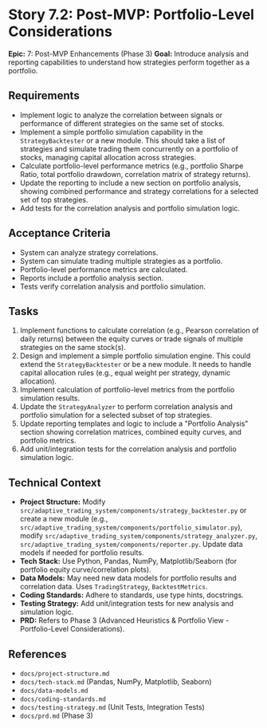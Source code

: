 # Story 7.2: Post-MVP: Portfolio-Level Considerations

**Epic:** 7: Post-MVP Enhancements (Phase 3)
**Goal:** Introduce analysis and reporting capabilities to understand how strategies perform together as a portfolio.

## Requirements

*   Implement logic to analyze the correlation between signals or performance of different strategies on the same set of stocks.
*   Implement a simple portfolio simulation capability in the `StrategyBacktester` or a new module. This should take a list of strategies and simulate trading them concurrently on a portfolio of stocks, managing capital allocation across strategies.
*   Calculate portfolio-level performance metrics (e.g., portfolio Sharpe Ratio, total portfolio drawdown, correlation matrix of strategy returns).
*   Update the reporting to include a new section on portfolio analysis, showing combined performance and strategy correlations for a selected set of top strategies.
*   Add tests for the correlation analysis and portfolio simulation logic.

## Acceptance Criteria

*   System can analyze strategy correlations.
*   System can simulate trading multiple strategies as a portfolio.
*   Portfolio-level performance metrics are calculated.
*   Reports include a portfolio analysis section.
*   Tests verify correlation analysis and portfolio simulation.

## Tasks

1.  Implement functions to calculate correlation (e.g., Pearson correlation of daily returns) between the equity curves or trade signals of multiple strategies on the same stock(s).
2.  Design and implement a simple portfolio simulation engine. This could extend the `StrategyBacktester` or be a new module. It needs to handle capital allocation rules (e.g., equal weight per strategy, dynamic allocation).
3.  Implement calculation of portfolio-level metrics from the portfolio simulation results.
4.  Update the `StrategyAnalyzer` to perform correlation analysis and portfolio simulation for a selected subset of top strategies.
5.  Update reporting templates and logic to include a "Portfolio Analysis" section showing correlation matrices, combined equity curves, and portfolio metrics.
6.  Add unit/integration tests for the correlation analysis and portfolio simulation logic.

## Technical Context

*   **Project Structure:** Modify `src/adaptive_trading_system/components/strategy_backtester.py` or create a new module (e.g., `src/adaptive_trading_system/components/portfolio_simulator.py`), modify `src/adaptive_trading_system/components/strategy_analyzer.py`, `src/adaptive_trading_system/components/reporter.py`. Update data models if needed for portfolio results.
*   **Tech Stack:** Use Python, Pandas, NumPy, Matplotlib/Seaborn (for portfolio equity curve/correlation plots).
*   **Data Models:** May need new data models for portfolio results and correlation data. Uses `TradingStrategy`, `BacktestMetrics`.
*   **Coding Standards:** Adhere to standards, use type hints, docstrings.
*   **Testing Strategy:** Add unit/integration tests for new analysis and simulation logic.
*   **PRD:** Refers to Phase 3 (Advanced Heuristics & Portfolio View - Portfolio-Level Considerations).

## References

*   `docs/project-structure.md`
*   `docs/tech-stack.md` (Pandas, NumPy, Matplotlib, Seaborn)
*   `docs/data-models.md`
*   `docs/coding-standards.md`
*   `docs/testing-strategy.md` (Unit Tests, Integration Tests)
*   `docs/prd.md` (Phase 3)
